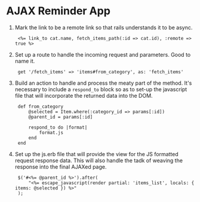 # AJAX Reminder App
1. Mark the link to be a remote link so that rails understands it to be async.

        <%= link_to cat.name, fetch_items_path(:id => cat.id), :remote => true %>
        
2. Set up a route to handle the incoming request and parameters. Good to name it. 

        get '/fetch_items' => 'items#from_category', as: 'fetch_items'
        
3. Build an action to handle and process the meaty part of the method. It's necessary to
include a `respond_to` block so as to set-up the javascript file that will incorporate 
the returned data into the DOM.

        def from_category
            @selected = Item.where(:category_id => params[:id])
            @parent_id = params[:id]
       
            respond_to do |format|
                format.js 
            end
        end
        
4. Set up the js.erb file that will provide the view for the JS formatted request response
data. This will also handle the tadk of weaving the response into the final AJAXed page.

        $('#<%= @parent_id %>').after(
            "<%= escape_javascript(render partial: 'items_list', locals: { items: @selected }) %>"
        );
        
